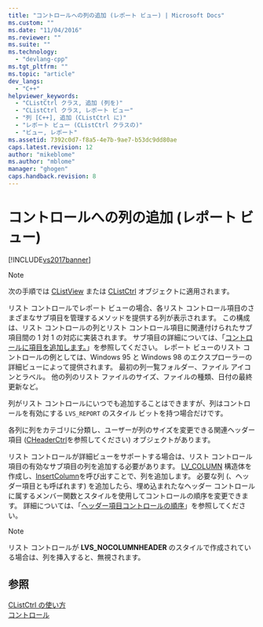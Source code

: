 ```yaml
---
title: "コントロールへの列の追加 (レポート ビュー) | Microsoft Docs"
ms.custom: ""
ms.date: "11/04/2016"
ms.reviewer: ""
ms.suite: ""
ms.technology: 
  - "devlang-cpp"
ms.tgt_pltfrm: ""
ms.topic: "article"
dev_langs: 
  - "C++"
helpviewer_keywords: 
  - "CListCtrl クラス, 追加 (列を)"
  - "CListCtrl クラス, レポート ビュー"
  - "列 [C++], 追加 (CListCtrl に)"
  - "レポート ビュー (CListCtrl クラスの)"
  - "ビュー, レポート"
ms.assetid: 7392c0d7-f8a5-4e7b-9ae7-b53dc9dd80ae
caps.latest.revision: 12
author: "mikeblome"
ms.author: "mblome"
manager: "ghogen"
caps.handback.revision: 8
---
```

# コントロールへの列の追加 (レポート ビュー)
[!INCLUDE[vs2017banner](../assembler/inline/includes/vs2017banner.md)]

> [!NOTE]
>  次の手順では [CListView](../mfc/reference/clistview-class.md) または [CListCtrl](../Topic/CListCtrl%20Class.md) オブジェクトに適用されます。  
  
 リスト コントロールでレポート ビューの場合、各リスト コントロール項目のさまざまなサブ項目を管理するメソッドを提供する列が表示されます。  この構成は、リスト コントロールの列とリスト コントロール項目に関連付けられたサブ項目間の 1 対 1 の対応に実装されます。  サブ項目の詳細については、「[コントロールに項目を追加します。](../mfc/adding-items-to-the-control.md)」を参照してください。  レポート ビューのリスト コントロールの例としては、Windows 95 と Windows 98 のエクスプローラーの詳細ビューによって提供されます。  最初の列一覧フォルダー、ファイル アイコンとラベル。  他の列のリスト ファイルのサイズ、ファイルの種類、日付の最終更新など。  
  
 列がリスト コントロールにいつでも追加することはできますが、列はコントロールを有効にする `LVS_REPORT` のスタイル ビットを持つ場合だけです。  
  
 各列に列をカテゴリに分類し、ユーザーが列のサイズを変更できる関連ヘッダー項目 \([CHeaderCtrl](../Topic/CHeaderCtrl%20Class.md)を参照してください\) オブジェクトがあります。  
  
 リスト コントロールが詳細ビューをサポートする場合は、リスト コントロール項目の有効なサブ項目の列を追加する必要があります。  [LV\_COLUMN](http://msdn.microsoft.com/library/windows/desktop/bb774743) 構造体を作成し、[InsertColumn](../Topic/CListCtrl::InsertColumn.md)を呼び出すことで、列を追加します。  必要な列 \(、ヘッダー項目とも呼ばれます\) を追加したら、埋め込まれたなヘッダー コントロールに属するメンバー関数とスタイルを使用してコントロールの順序を変更できます。  詳細については、「[ヘッダー項目コントロールの順序](../mfc/ordering-items-in-the-header-control.md)」を参照してください。  
  
> [!NOTE]
>  リスト コントロールが **LVS\_NOCOLUMNHEADER** のスタイルで作成されている場合は、列を挿入すると、無視されます。  
  
## 参照  
 [CListCtrl の使い方](../Topic/Using%20CListCtrl.md)   
 [コントロール](../mfc/controls-mfc.md)